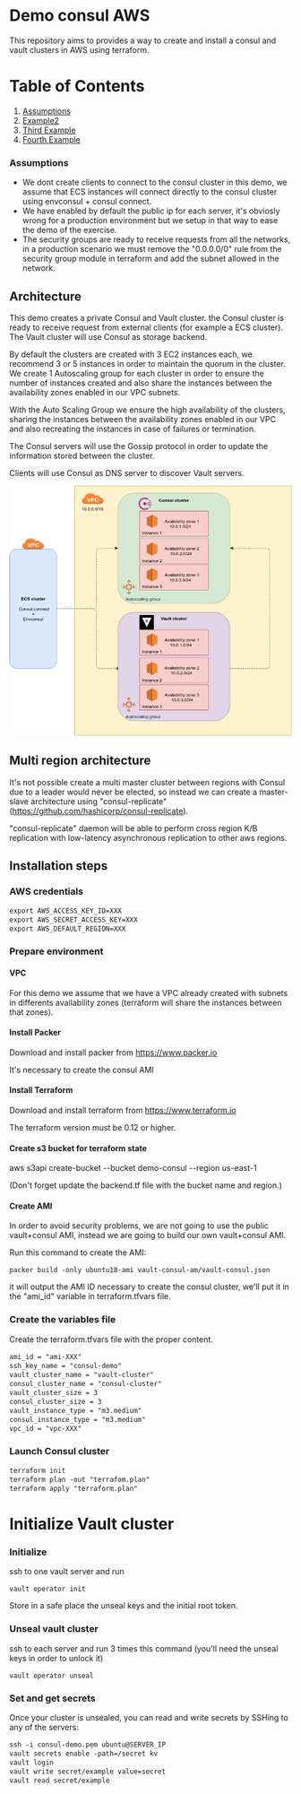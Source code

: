 # Demo consul AWS

This repository aims to provides a way to create and install a consul and vault clusters in AWS using terraform.

# Table of Contents
1. [Assumptions](#Assumptions)
2. [Example2](#example2)
3. [Third Example](#third-example)
4. [Fourth Example](#fourth-examplehttpwwwfourthexamplecom)


### Assumptions

* We dont create clients to connect to the consul cluster in this demo, we assume that ECS instances will connect directly to the consul cluster using envconsul + consul connect.
* We have enabled by default the public ip for each server, it's obviosly wrong for a production environment but we setup in that way to ease the demo of the exercise.
* The security groups are ready to receive requests from all the networks, in a production scenario we must remove the "0.0.0.0/0" rule from the security group module in terraform and add the subnet allowed 
in the network.

## Architecture

This demo creates a private Consul and Vault cluster. the Consul cluster is ready to receive request from external clients (for example a ECS cluster).
The Vault cluster will use Consul as storage backend. 

By default the clusters are created with 3 EC2 instances each, we recommend 3 or 5 instances in order to maintain the quorum in the cluster. We create 1 Autoscaling group
for each cluster in order to ensure the number of instances created and also share the instances between the availability zones enabled in our VPC subnets.

With the Auto Scaling Group we ensure the high availability of the clusters, sharing the instances between the availability zones enabled in our VPC and also recreating the 
instances in case of failures or termination.

The Consul servers will use the Gossip protocol in order to update the information stored between the cluster.

Clients will use Consul as DNS server to discover Vault servers.

![Schema](.docs/arch.png)

## Multi region architecture

It's not possible create a multi master cluster between regions with Consul due to a leader would never be elected, so instead we can create a master-slave architecture using "consul-replicate" (https://github.com/hashicorp/consul-replicate).

"consul-replicate" daemon will be able to perform cross region K/B replication with low-latency asynchronous replication to other aws regions.

## Installation steps

### AWS credentials

```
export AWS_ACCESS_KEY_ID=XXX
export AWS_SECRET_ACCESS_KEY=XXX
export AWS_DEFAULT_REGION=XXX

```

### Prepare environment

#### VPC

For this demo we assume that we have a VPC already created with subnets in differents availability zones (terraform will share the instances between that zones).

#### Install Packer

Download and install packer from https://www.packer.io

It's necessary to create the consul AMI

#### Install Terraform

Download and install terraform from https://www.terraform.io

The terraform version must be 0.12 or higher.


#### Create s3 bucket for terraform state

aws s3api create-bucket --bucket demo-consul --region us-east-1

(Don't forget update the backend.tf file with the bucket name and region.)

#### Create AMI

In order to avoid security problems, we are not going to use the public vault+consul AMI, instead we are going to build our own vault+consul AMI.

Run this command to create the AMI:

```
packer build -only ubuntu18-ami vault-consul-am/vault-consul.json
```

it will output the AMI ID necessary to create the consul cluster, we'll put it in the "ami_id" variable in terraform.tfvars file.

### Create the variables file

Create the terraform.tfvars file with the proper content.

```
ami_id = "ami-XXX"
ssh_key_name = "consul-demo"
vault_cluster_name = "vault-cluster"
consul_cluster_name = "consul-cluster"
vault_cluster_size = 3
consul_cluster_size = 3
vault_instance_type = "m3.medium"
consul_instance_type = "m3.medium"
vpc_id = "vpc-XXX"
```

### Launch Consul cluster


```
terraform init
terraform plan -out "terrafom.plan"
terraform apply "terraform.plan"
```

# Initialize Vault cluster

### Initialize
ssh to one vault server and run
```
vault operator init
```

Store in a safe place the unseal keys and the initial root token.

### Unseal vault cluster

ssh to each server and run 3 times this command (you'll need the unseal keys in order to unlock it)

```
vault operator unseal
```

### Set and get secrets
Once your cluster is unsealed, you can read and write secrets by SSHing to any of the servers:
```
ssh -i consul-demo.pem ubuntu@SERVER_IP
vault secrets enable -path=/secret kv
vault login
vault write secret/example value=secret
vault read secret/example
```

